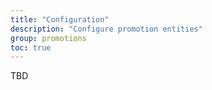 ```yaml
---
title: "Configuration"
description: "Configure promotion entities"
group: promotions
toc: true
---
```


TBD